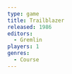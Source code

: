 ```yaml
---
type: game
title: Trailblazer
released: 1986
editors: 
  - Gremlin
players: 1
genres:
  - Course
---
```

